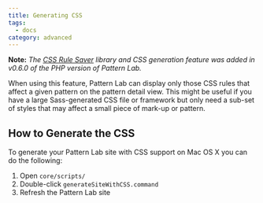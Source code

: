 ```yaml
---
title: Generating CSS
tags:
  - docs
category: advanced
---
```


**Note:** _The [CSS Rule Saver](https://github.com/dmolsen/css-rule-saver) library and CSS generation feature was added in v0.6.0 of the PHP version of Pattern Lab._

When using this feature, Pattern Lab can display only those CSS rules that affect a given pattern on the pattern detail view. This might be useful if you have a large Sass-generated CSS file or framework but only need a sub-set of styles that may affect a small piece of mark-up or pattern.

## How to Generate the CSS

To generate your Pattern Lab site with CSS support on Mac OS X you can do the following:

1. Open `core/scripts/`
2. Double-click `generateSiteWithCSS.command`
3. Refresh the Pattern Lab site


